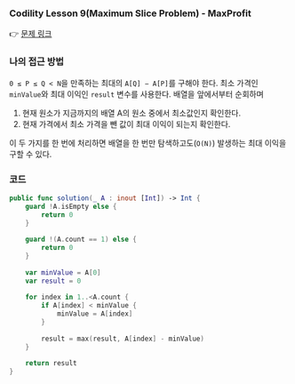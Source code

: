 ### Codility Lesson 9(Maximum Slice Problem) - MaxProfit
👉 [문제 링크](https://app.codility.com/programmers/lessons/9-maximum_slice_problem/max_profit/)

### 나의 접근 방법

`0 ≤ P ≤ Q < N`을 만족하는 최대의 `A[Q] − A[P]`를 구해야 한다.
최소 가격인 `minValue`와 최대 이익인 `result` 변수를 사용한다.
배열을 앞에서부터 순회하며 
1) 현재 원소가 지금까지의 배열 A의 원소 중에서 최소값인지 확인한다.
2) 현재 가격에서 최소 가격을 뺀 값이 최대 이익이 되는지 확인한다.

이 두 가지를 한 번에 처리하면 배열을 한 번만 탐색하고도(`O(N)`) 발생하는 최대 이익을 구할 수 있다. 



### 코드

```swift
public func solution(_ A : inout [Int]) -> Int {
    guard !A.isEmpty else {
        return 0
    }
        
    guard !(A.count == 1) else {
        return 0
    }
        
    var minValue = A[0]
    var result = 0
        
    for index in 1..<A.count {
        if A[index] < minValue {
            minValue = A[index]
        }
            
        result = max(result, A[index] - minValue)
    }
        
    return result
}
```
